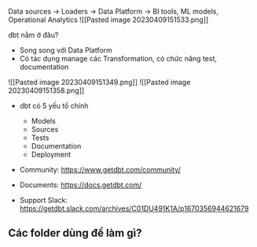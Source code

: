 Data sources -> Loaders -> Data Platform -> BI tools, ML models, Operational Analytics
![[Pasted image 20230409151533.png]]

dbt nằm ở đâu?
- Song song với Data Platform
- Có tác dụng manage các Transformation, có chức năng test, documentation

![[Pasted image 20230409151349.png]]
![[Pasted image 20230409151358.png]]

- dbt có 5 yếu tố chính
	- Models
	- Sources
	- Tests
	- Documentation
	- Deployment

- Community: https://www.getdbt.com/community/
- Documents: https://docs.getdbt.com/
- Support Slack: https://getdbt.slack.com/archives/C01DU491K1A/p1670356944621679

## Các folder dùng để làm gì?